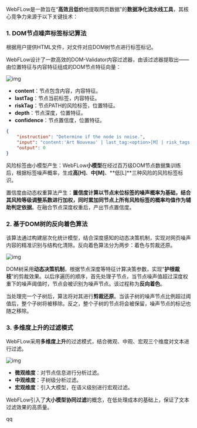 WebFLow是一款旨在“**高效且低价**地提取网页数据”的**数据净化流水线工具**，其核心竞争力来源于以下关键技术：

### 1. DOM节点噪声标签标记算法

根据用户提供HTML文件，对文件对应DOM树节点进行标签标记。

WebFLow设计了一款高效的DOM-Validator内容过滤器，由该过滤器提取出——由位置特征与内容特征组成的DOM节点特征向量：

![img](https://weboffice.ks3-cn-beijing.wpscdn.cn/shapes/386898879627/eae11522f2475db6bbe8dcf8703c628b4d206331?Expires=1746622800&KSSAccessKeyId=AKLT0EQocIWQWiSieayovaig&Signature=Y8vKuDS8D%2BZlTz%2Bdvp1brzrOXb8%3D&response-cache-control=public%2Cmax-age%3D86400)

- **content**：节点包含内容，内容特征。
- **lastTag**：节点当前标签，内容特征。
- **riskTag**：节点PATH的风险标签，位置特征。
- **depth**：节点深度，位置特征。
- **confidence**：节点置信度，位置特征。

```json
{
    "instruction": "Determine if the node is noise.",
    "input": "content:'Art Nouveau' | last_tag:<option>[M] | risk_tags: aside[H], section[M] | confidence: 0.87",
    "output": 0
}
```

风险标签由小模型产生：WebFLow**小模型**在经过百万级DOM节点数据集训练后，根据标签噪声概率，生成**高[H]**、**中[M]**、**低[L]**三种风险的风险标签标识。

置信度由动态权重算法产生：**置信度计算以节点末位标签的噪声概率为基础，结合其风险等级调整系数进行加权，同时累加同节点上所有风险标签的概率均值作为辅助判定依据**。在融合节点深度权重后，产出节点置信度。

### 2. 基于DOM树的反向着色算法

该算法通过构建层次化统计模型，结合深度感知的动态决策机制，实现对网页噪声内容的精准识别与结构化清除。反向着色算法分为两步：着色与剪裁还原。

![img](https://weboffice.ks3-cn-beijing.wpscdn.cn/shapes/386898879627/81aac09047fba0e21e2fec064f6fdb2e2b2072d8?Expires=1746626400&KSSAccessKeyId=AKLT0EQocIWQWiSieayovaig&Signature=GUdqWZlWVFRCUbCLf66PsGkt%2BEg%3D&response-cache-control=public%2Cmax-age%3D86400)

DOM树采用**动态决策机制**，根据节点深度等特征计算决策参数，实现“**护根裁枝**”的剪裁效果。以后序遍历的顺序，首先处理子节点，当节点噪声值超过深度权重下的噪声阈值时，节点会被识别为噪声节点。该过程称为**反向着色**。

当处理完一个子树后，算法将对其进行**剪裁还原**。当该子树的噪声节点比例超过阈值后，整个子树将被移除。反之，整个子树的节点将会被保留，噪声节点的标记也随之移除。

### 3. 多维度上升的过滤模式

WebFLow采用**多维度上升**的过滤模式，结合微观、中观、宏观三个维度对文本进行过滤。

![img](https://weboffice.ks3-cn-beijing.wpscdn.cn/shapes/386898879627/e91a16a846ba02ddd974bda6374eb82a906a10b8?Expires=1746626400&KSSAccessKeyId=AKLT0EQocIWQWiSieayovaig&Signature=%2F0KeL85FgLAKe588rRydKaH4Fb8%3D&response-cache-control=public%2Cmax-age%3D86400)

- **微观维度**：对节点信息进行分析过滤。
- **中观维度**：子树级分析过滤。
- **宏观维度**：引入大模型，在语义级别进行宏观过滤。

WebFLow引入了**大小模型协同过滤**的概念，在低处理成本的基础上，保证了文本过滤效果的高质量。

qq